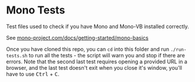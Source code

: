 # Mono Tests
Test files used to check if you have Mono and Mono-VB installed correctly.

See [mono-project.com/docs/getting-started/mono-basics](http://www.mono-project.com/docs/getting-started/mono-basics/)

Once you have cloned this repo, you can `cd` into this folder and run `./run-tests.sh` to run all the tests - the script will warn you and stop if there are errors. Note that the second last test requires opening a provided URL in a browser, and the last test doesn't exit when you close it's window, you'll have to use <kbd>Ctrl</kbd> + <kbd>C</kbd>.
